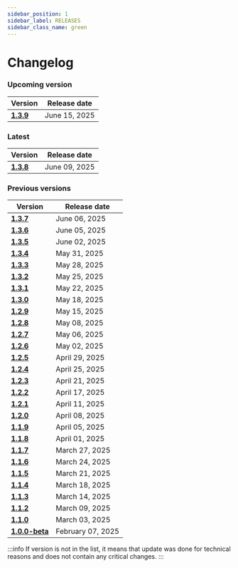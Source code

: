```yaml
---
sidebar_position: 1
sidebar_label: RELEASES
sidebar_class_name: green
---
```


# Changelog

### Upcoming version

| Version| Release date | 
|---|---|
|__[1.3.9](/docs/changelog/1.3.9)__| June 15, 2025 | 

### Latest

| Version| Release date | 
|---|---|
|__[1.3.8](/docs/changelog/1.3.8)__| June 09, 2025 | 

### Previous versions

| Version| Release date | 
|---|---|
|__[1.3.7](/docs/changelog/1.3.7)__| June 06, 2025 | 
|__[1.3.6](/docs/changelog/1.3.6)__| June 05, 2025 | 
|__[1.3.5](/docs/changelog/1.3.5)__| June 02, 2025 | 
|__[1.3.4](/docs/changelog/1.3.4)__| May 31, 2025 | 
|__[1.3.3](/docs/changelog/1.3.3)__| May 28, 2025 | 
|__[1.3.2](/docs/changelog/1.3.2)__| May 25, 2025 | 
|__[1.3.1](/docs/changelog/1.3.1)__| May 22, 2025 | 
|__[1.3.0](/docs/changelog/1.3.0)__| May 18, 2025 | 
|__[1.2.9](/docs/changelog/1.2.9)__| May 15, 2025 | 
|__[1.2.8](/docs/changelog/1.2.8)__| May 08, 2025 | 
|__[1.2.7](/docs/changelog/1.2.7)__| May 06, 2025 | 
|__[1.2.6](/docs/changelog/1.2.6)__| May 02, 2025 | 
|__[1.2.5](/docs/changelog/1.2.5)__| April 29, 2025 | 
|__[1.2.4](/docs/changelog/1.2.4)__| April 25, 2025 | 
|__[1.2.3](/docs/changelog/1.2.3)__| April 21, 2025 | 
|__[1.2.2](/docs/changelog/1.2.2)__| April 17, 2025 | 
|__[1.2.1](/docs/changelog/1.2.1)__| April 11, 2025 | 
|__[1.2.0](/docs/changelog/1.2.0)__| April 08, 2025 |
|__[1.1.9](/docs/changelog/1.1.9)__| April 05, 2025 | 
|__[1.1.8](/docs/changelog/1.1.8)__| April 01, 2025 | 
|__[1.1.7](/docs/changelog/1.1.7)__| March 27, 2025 | 
|__[1.1.6](/docs/changelog/1.1.6)__| March 24, 2025 | 
|__[1.1.5](/docs/changelog/1.1.5)__| March 21, 2025 | 
|__[1.1.4](/docs/changelog/1.1.4)__| March 18, 2025 | 
|__[1.1.3](/docs/changelog/1.1.3)__| March 14, 2025 | 
|__[1.1.2](/docs/changelog/1.1.2)__| March 09, 2025 | 
|__[1.1.0](/docs/changelog/1.1.0)__| March 03, 2025 | 
|__[1.0.0-beta](/docs/changelog/1.0.0)__| February 07, 2025 | 




:::info
If version is not in the list, it means that update was done for technical reasons and does not contain any critical changes.
:::
